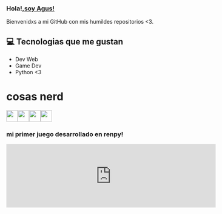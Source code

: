 
### Hola!,[soy Agus!](https://www.instagram.com/agusescobbar/)

Bienvenidxs a mi GitHub con mis humildes repositorios <3.

## :computer: Tecnologias que me gustan
* Dev Web
* Game Dev
* Python <3


# cosas nerd
<img src = 'https://github.com/MarikIshtar007/MarikIshtar007/blob/master/images/python2.png' height='30'/><img src = 'https://github.com/MarikIshtar007/MarikIshtar007/blob/master/images/html.svg' width='30'/><img src = 'https://github.com/MarikIshtar007/MarikIshtar007/blob/master/images/css.svg' width='30'/><img src = 'https://github.com/MarikIshtar007/MarikIshtar007/blob/master/images/js.svg' width='30'/>


### mi primer juego desarrollado en renpy!
<iframe frameborder="0" src="https://itch.io/embed/3660849" width="552" height="167"><a href="https://agusescobbar.itch.io/love-boys-in-sanma">Love Boys In Sanma by Agus Escobbar</a></iframe>


